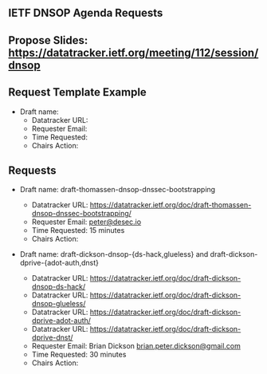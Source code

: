 ## IETF DNSOP Agenda Requests

## Propose Slides: https://datatracker.ietf.org/meeting/112/session/dnsop

## Request Template Example

*   Draft name:
    - Datatracker URL:
    - Requester Email:
    - Time Requested:
    - Chairs Action:

## Requests

*   Draft name: draft-thomassen-dnsop-dnssec-bootstrapping
    - Datatracker URL: https://datatracker.ietf.org/doc/draft-thomassen-dnsop-dnssec-bootstrapping/
    - Requester Email: peter@desec.io
    - Time Requested: 15 minutes
    - Chairs Action:

*   Draft name: draft-dickson-dnsop-{ds-hack,glueless} and draft-dickson-dprive-{adot-auth,dnst}
    - Datatracker URL: https://datatracker.ietf.org/doc/draft-dickson-dnsop-ds-hack/
    - Datatracker URL: https://datatracker.ietf.org/doc/draft-dickson-dnsop-glueless/
    - Datatracker URL: https://datatracker.ietf.org/doc/draft-dickson-dprive-adot-auth/
    - Datatracker URL: https://datatracker.ietf.org/doc/draft-dickson-dprive-dnst/
    - Requester Email: Brian Dickson <brian.peter.dickson@gmail.com>
    - Time Requested: 30 minutes
    - Chairs Action:
